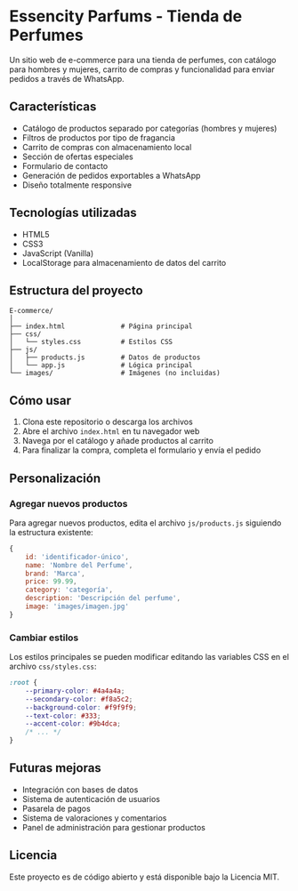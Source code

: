 # Essencity Parfums - Tienda de Perfumes

Un sitio web de e-commerce para una tienda de perfumes, con catálogo para hombres y mujeres, carrito de compras y funcionalidad para enviar pedidos a través de WhatsApp.

## Características

- Catálogo de productos separado por categorías (hombres y mujeres)
- Filtros de productos por tipo de fragancia
- Carrito de compras con almacenamiento local
- Sección de ofertas especiales
- Formulario de contacto
- Generación de pedidos exportables a WhatsApp
- Diseño totalmente responsive

## Tecnologías utilizadas

- HTML5
- CSS3
- JavaScript (Vanilla)
- LocalStorage para almacenamiento de datos del carrito

## Estructura del proyecto

```
E-commerce/
│
├── index.html              # Página principal
├── css/
│   └── styles.css          # Estilos CSS
├── js/
│   ├── products.js         # Datos de productos
│   └── app.js              # Lógica principal
└── images/                 # Imágenes (no incluidas)
```

## Cómo usar

1. Clona este repositorio o descarga los archivos
2. Abre el archivo `index.html` en tu navegador web
3. Navega por el catálogo y añade productos al carrito
4. Para finalizar la compra, completa el formulario y envía el pedido

## Personalización

### Agregar nuevos productos

Para agregar nuevos productos, edita el archivo `js/products.js` siguiendo la estructura existente:

```javascript
{
    id: 'identificador-único',
    name: 'Nombre del Perfume',
    brand: 'Marca',
    price: 99.99,
    category: 'categoría',
    description: 'Descripción del perfume',
    image: 'images/imagen.jpg'
}
```

### Cambiar estilos

Los estilos principales se pueden modificar editando las variables CSS en el archivo `css/styles.css`:

```css
:root {
    --primary-color: #4a4a4a;
    --secondary-color: #f8a5c2;
    --background-color: #f9f9f9;
    --text-color: #333;
    --accent-color: #9b4dca;
    /* ... */
}
```

## Futuras mejoras

- Integración con bases de datos
- Sistema de autenticación de usuarios
- Pasarela de pagos
- Sistema de valoraciones y comentarios
- Panel de administración para gestionar productos

## Licencia

Este proyecto es de código abierto y está disponible bajo la Licencia MIT.
